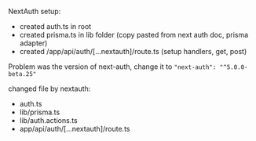 NextAuth setup:
- created auth.ts in root
- created prisma.ts in lib folder (copy pasted from next auth doc, prisma adapter)
- created /app/api/auth/[...nextauth]/route.ts (setup handlers, get, post)

Problem was the version of next-auth, change it to `"next-auth": "^5.0.0-beta.25"`

changed file by nextauth:
- auth.ts
- lib/prisma.ts
- lib/auth.actions.ts
- app/api/auth/[...nextauth]/route.ts
